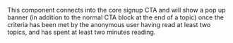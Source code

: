 This component connects into the core signup CTA and will show a pop up banner (in addition to the normal CTA block at the end of a topic) once the criteria has been met by the anonymous user having read at least two topics, and has spent at least two minutes reading.
